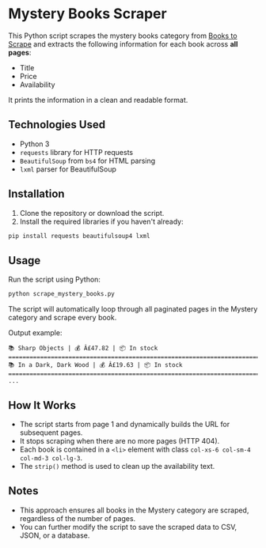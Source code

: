 # Mystery Books Scraper

This Python script scrapes the mystery books category from [Books to Scrape]([https://books.toscrape.com](https://books.toscrape.com/catalogue/category/books/mystery_3/index.html)) and extracts the following information for each book across **all pages**:

* Title
* Price
* Availability

It prints the information in a clean and readable format.

## Technologies Used

* Python 3
* `requests` library for HTTP requests
* `BeautifulSoup` from `bs4` for HTML parsing
* `lxml` parser for BeautifulSoup

## Installation

1. Clone the repository or download the script.
2. Install the required libraries if you haven't already:

```bash
pip install requests beautifulsoup4 lxml
```

## Usage

Run the script using Python:

```bash
python scrape_mystery_books.py
```

The script will automatically loop through all paginated pages in the Mystery category and scrape every book.

Output example:

```
📚 Sharp Objects | 💰 Â£47.82 | 📦 In stock
==========================================================================================
📚 In a Dark, Dark Wood | 💰 Â£19.63 | 📦 In stock
==========================================================================================
...
```

## How It Works

* The script starts from page 1 and dynamically builds the URL for subsequent pages.
* It stops scraping when there are no more pages (HTTP 404).
* Each book is contained in a `<li>` element with class `col-xs-6 col-sm-4 col-md-3 col-lg-3`.
* The `strip()` method is used to clean up the availability text.

## Notes

* This approach ensures all books in the Mystery category are scraped, regardless of the number of pages.
* You can further modify the script to save the scraped data to CSV, JSON, or a database.
